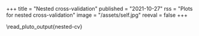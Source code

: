 +++
title = "Nested cross-validation"
published = "2021-10-27"
rss = "Plots for nested cross-validation"
image = "/assets/self.jpg"
reeval = false
+++

\read_pluto_output{nested-cv}
